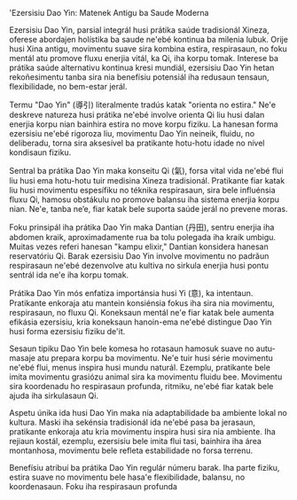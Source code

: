'Ezersisiu Dao Yin: Matenek Antigu ba Saude Moderna

Ezersisiu Dao Yin, parsial integrál husi prátika saúde tradisionál Xineza, oferese abordajen holístika ba saude ne'ebé kontinua ba milenia lubuk. Orije husi Xina antigu, movimentu suave sira kombina estira, respirasaun, no foku mentál atu promove fluxu enerjia vitál, ka Qi, iha korpu tomak. Interese ba prátika saúde alternativu kontinua kresi mundiál, ezersisiu Dao Yin hetan rekoñesimentu tanba sira nia benefísiu potensiál iha redusaun tensaun, flexibilidade, no bem-estar jerál.

Termu "Dao Yin" (導引) literalmente tradús katak "orienta no estira." Ne'e deskreve natureza husi prátika ne'ebé involve orienta Qi liu husi dalan enerjia korpu nian bainhira estira no move korpu fiziku. La hanesan forma ezersisiu ne'ebé rigoroza liu, movimentu Dao Yin neineik, fluidu, no deliberadu, torna sira aksesível ba pratikante hotu-hotu idade no nível kondisaun fiziku.

Sentral ba prátika Dao Yin maka konseitu Qi (氣), forsa vital vida ne'ebé flui liu husi ema hotu-hotu tuir medisina Xineza tradisionál. Pratikante fiar katak liu husi movimentu espesífiku no téknika respirasaun, sira bele influénsia fluxu Qi, hamosu obstákulu no promove balansu iha sistema enerjia korpu nian. Ne'e, tanba ne’e, fiar katak bele suporta saúde jerál no prevene moras.

Foku prinsipál iha prátika Dao Yin maka Dantian (丹田), sentru enerjia iha abdomen kraik, aproximadamente rua ba tolu polegada iha kraik umbigu. Muitas vezes referi hanesan "kampu elixir," Dantian konsidera hanesan reservatóriu Qi. Barak ezersisiu Dao Yin involve movimentu no padrãun respirasaun ne'ebé dezenvolve atu kultiva no sirkula enerjia husi pontu sentrál ida ne'e iha korpu tomak.

Prátika Dao Yin mós enfatiza importánsia husi Yi (意), ka intentaun. Pratikante enkoraja atu mantein konsiénsia fokus iha sira nia movimentu, respirasaun, no fluxu Qi. Koneksaun mentál ne'e fiar katak bele aumenta efikásia ezersisiu, kria koneksaun hanoin-ema ne'ebé distingue Dao Yin husi forma ezersisiu fiziku de'it.

Sesaun tipiku Dao Yin bele komesa ho rotasaun hamosuk suave no autu-masaje atu prepara korpu ba movimentu. Ne'e tuir husi série movimentu ne'ebé flui, menus inspira husi mundu naturál. Ezemplu, pratikante bele imita movimentu grasiózu animal sira ka movimentu fluidu bee. Movimentu sira koordenadu ho respirasaun profunda, ritmiku, ne'ebé fiar katak bele ajuda iha sirkulasaun Qi.

Aspetu únika ida husi Dao Yin maka nia adaptabilidade ba ambiente lokal no kultura. Maski iha sekénsia tradisionál ida ne'ebé pasa ba jerasaun, pratikante enkoraja atu kria movimentu inspira husi sira nia ambiente. Iha rejiaun kostál, ezemplu, ezersisiu bele imita flui tasi, bainhira iha área montanhosa, movimentu bele refleta estabilidade no forsa terrenu.

Benefísiu atribuí ba prátika Dao Yin regulár númeru barak. Iha parte fiziku, estira suave no movimentu bele hasa'e flexibilidade, balansu, no koordenasaun. Foku iha respirasaun profunda